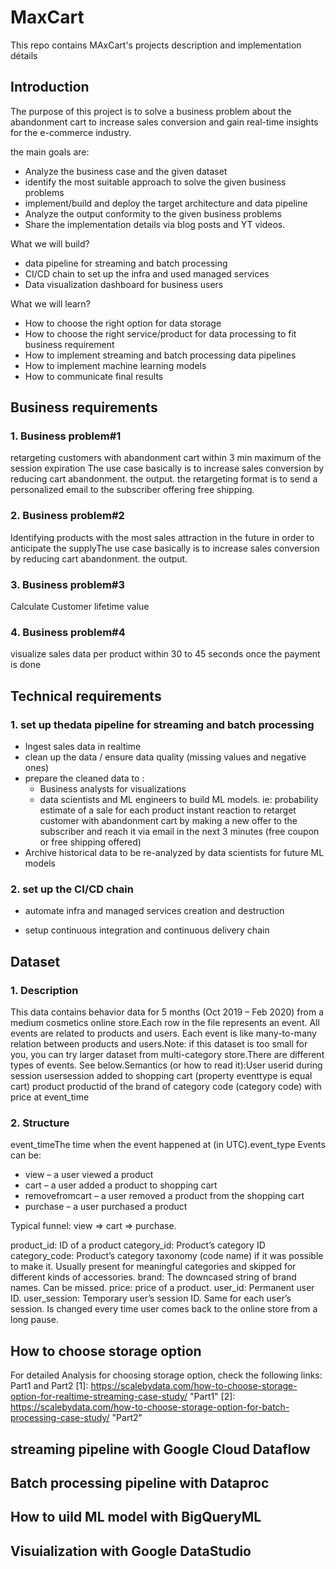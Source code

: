 # MaxCart
This repo contains MAxCart's projects description and implementation détails
## Introduction


The purpose of this project is to solve a business problem about  the abandonment cart to increase sales conversion and gain real-time insights for the e-commerce industry.

the main goals are:
* Analyze the business case and the given dataset
* identify the most suitable approach to solve the given business problems 
* implement/build and deploy the target architecture and data pipeline 
* Analyze the output conformity to the given business problems 
* Share the implementation details via blog posts and YT videos. 

What we will build?
* data pipeline for streaming and batch processing
* CI/CD chain to set up the infra and used managed services
* Data visualization dashboard for business users

What we will learn?
* How to choose the right option for data storage
* How to choose the right service/product for data processing to fit business requirement
* How to implement streaming and batch processing data pipelines
* How to implement machine learning models
* How to communicate final results 

## Business requirements
### 1. Business problem#1
retargeting customers with abandonment cart within 3 min maximum of the session expiration The use case basically is to increase sales conversion by reducing cart abandonment. the output. the retargeting format is to send a personalized email to the subscriber offering free shipping.

### 2. Business problem#2
Identifying products with the most sales attraction in the future in order to anticipate the supplyThe use case basically is to increase sales conversion by reducing cart abandonment. the output.

### 3. Business problem#3
Calculate Customer lifetime value

### 4. Business problem#4
visualize sales data per product within 30 to 45 seconds once the payment is done

## Technical requirements
### 1. set up thedata pipeline for streaming and batch processing

* Ingest sales data in realtime
* clean up the data / ensure data quality (missing values and negative ones)
* prepare the cleaned data to :
  - Business analysts for visualizations
  - data scientists and ML engineers to build ML models. ie: probability estimate of a sale for each product
  instant reaction to retarget customer with abandonment cart by making a new offer to the subscriber and reach it via email in the next 3 minutes (free coupon or free shipping offered)
* Archive historical data to be re-analyzed by data scientists for future ML models

### 2. set up the CI/CD chain

* automate infra and managed services creation and destruction

* setup continuous integration and continuous delivery chain

## Dataset
### 1. Description

This data contains behavior data for 5 months (Oct 2019 – Feb 2020) from a medium cosmetics online store.Each row in the file represents an event. All events are related to products and users. Each event is like many-to-many relation between products and users.Note: if this dataset is too small for you, you can try larger dataset from multi-category store.There are different types of events. See below.Semantics (or how to read it):User userid during session usersession added to shopping cart (property eventtype is equal cart) product productid of the brand of category code (category code) with price at event_time

### 2. Structure
event_timeThe time when the event happened at (in UTC).event_type
Events can be:
- view – a user viewed a product
- cart – a user added a product to shopping cart
- removefromcart – a user removed a product from the shopping cart
- purchase – a user purchased a product

Typical funnel: view => cart => purchase.

product_id: ID of a product
category_id: Product’s category ID
category_code: Product’s category taxonomy (code name) if it was possible to make it. Usually present for meaningful categories and skipped for different kinds of accessories.
brand: The downcased string of brand names. Can be missed.
price: price of a product.
user_id: Permanent user ID.
user_session: Temporary user’s session ID. Same for each user’s session. Is changed every time user comes back to the online store from a long pause.

## How to choose storage option
For detailed Analysis for choosing storage option, check the following links: Part1 and Part2
[1]: https://scalebydata.com/how-to-choose-storage-option-for-realtime-streaming-case-study/ "Part1"
[2]: https://scalebydata.com/how-to-choose-storage-option-for-batch-processing-case-study/ "Part2"
## streaming pipeline with Google Cloud Dataflow
## Batch processing pipeline with Dataproc
## How to uild ML model with BigQueryML
## Visuialization with Google DataStudio
